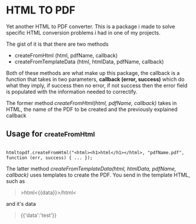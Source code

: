 <h1>HTML TO PDF</h1>

<p>
Yet another HTML to PDF converter. This is a package i made to solve specific HTML conversion problems i had in one of my projects.
</p>

<p>
The gist of it is that there are two methods
<ul>
<li>createFromHtml (html, pdfName, callback)</li>
<li>createFromTemplateData (html, htmlData, pdfName, callback)</li>
</ul>
</p>

<p>
Both of these methods are what make up this package, the callback is a function that takes in two parameters, <strong>callback (error, success)</strong> which do what they imply, if success then no error, if not success then the error field is populated with the information needed to correctify.
</p>

<p>
The former method <i>createFromHtml(html, pdfName, callback)</i> takes in HTML, the name of the PDF to be created and the previously explained callback

<h2>Usage for <small>createFromHtml</small></h2>
<code>
htmltopdf.createFromHtml("&lthtml&gt&lth1&gthtml&lt/h1&gt&lt/html&gt, "pdfName.pdf", function (err, success) { ... });
</code>

</p>



<p>
The latter method <i>createFromTemplateData(html, htmlData, pdfName, callback)</i> uses templates to create the PDF. You send in the template HTML, such as <blockquote>&gthtml&lt{{data}}&gt/html&lt</blockquote> and it's data <blockquote>{{'data':'test'}}</blockquote> <strong>
</p>

